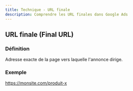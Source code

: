 ```yaml
---
title: Technique - URL finale
description: Comprendre les URL finales dans Google Ads
---
```


## URL finale (Final URL)

### Définition
Adresse exacte de la page vers laquelle l'annonce dirige.

### Exemple
https://monsite.com/produit-x